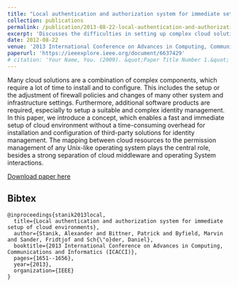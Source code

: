 ```yaml
---
title: "Local authentication and authorization system for immediate setup of cloud environments"
collection: publications
permalink: /publication/2013-08-22-local-authentication-and-authorization-1
excerpt: 'Discusses the difficulties in setting up complex cloud solutions, proposing a concept to simplify the process through the mapping of cloud resources to the permission management of a Unix-like operating system and a separation of cloud middleware and operating system interactions.'
date: 2012-08-22
venue: '2013 International Conference on Advances in Computing, Communications and Informatics (ICACCI)'
paperurl: 'https://ieeexplore.ieee.org/document/6637429'
# citation: 'Your Name, You. (2009). &quot;Paper Title Number 1.&quot; <i>Journal 1</i>. 1(1).'
---
```

Many cloud solutions are a combination of complex components, which require a lot of time to install and to configure. This includes the setup or the adjustment of firewall policies and changes of many other system and infrastructure settings. Furthermore, additional software products are required, especially to setup a suitable and complex identity management. In this paper, we introduce a concept, which enables a fast and immediate setup of cloud environment without a time-consuming overhead for installation and configuration of third-party solutions for identity management. The mapping between cloud resources to the permission management of any Unix-like operating system plays the central role, besides a strong separation of cloud middleware and operating System interactions.

[Download paper here](https://ieeexplore.ieee.org/stamp/stamp.jsp?arnumber=6637429&casa_token=9LdOiYR69gAAAAAA:rEuZT3ip-xAoKU71j1uB8gCDSGL9QCZqVTXCgsMhy8jr2vAnRepFpN6Dq2_pr1XDVqmOSR8S&tag=1)

## Bibtex

```
@inproceedings{stanik2013local,
  title={Local authentication and authorization system for immediate setup of cloud environments},
  author={Stanik, Alexander and Bittner, Patrick and Byfield, Marvin and Sander, Fridtjof and Sch{\"o}der, Daniel},
  booktitle={2013 International Conference on Advances in Computing, Communications and Informatics (ICACCI)},
  pages={1651--1656},
  year={2013},
  organization={IEEE}
}
```
